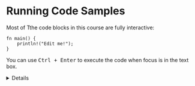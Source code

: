 # Running Code Samples

Most of Tthe code blocks in this course are fully interactive:

```rust,editable
fn main() {
    println!("Edit me!");
}
```

You can use <kbd>Ctrl + Enter</kbd> to execute the code when focus is in the
text box.

<details>

For this training, we will mostly explore the Rust language through examples
which can be executed through your browser. This makes the setup much easier and
ensures a consistent experience for everyone.

Installing Cargo is still encouraged: it will make it easier for you to do the
exercises. On the last day, we will do a larger exercise which shows you how to
work with dependencies and for that you need Cargo.

Most code samples are editable like shown above. A few code samples
are not editable for various reasons:

* The embedded playgrounds cannot execute unit tests. Copy-paste the
  code and open it in the real Playground to demonstrate unit tests.

* The embedded playgrounds lose their state the moment you navigate
  away from the page! This is the reason that the students should
  solve the exercises using a local Rust installation or via the
  Playground.

</details>
